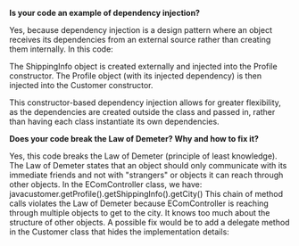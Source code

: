 **Is your code an example of dependency injection?**

Yes, because dependency injection is a design pattern where an object receives its dependencies from an external source rather than creating them internally.
In this code:

The ShippingInfo object is created externally and injected into the Profile constructor.
The Profile object (with its injected dependency) is then injected into the Customer constructor.

This constructor-based dependency injection allows for greater flexibility, as the dependencies are created outside the class and passed in, rather than having each class instantiate its own dependencies.

**Does your code break the Law of Demeter? Why and how to fix it?**

Yes, this code breaks the Law of Demeter (principle of least knowledge). The Law of Demeter states that an object should only communicate with its immediate friends and not with "strangers" or objects it can reach through other objects.
In the EComController class, we have:
javacustomer.getProfile().getShippingInfo().getCity()
This chain of method calls violates the Law of Demeter because EComController is reaching through multiple objects to get to the city. It knows too much about the structure of other objects.
A possible fix would be to add a delegate method in the Customer class that hides the implementation details:
